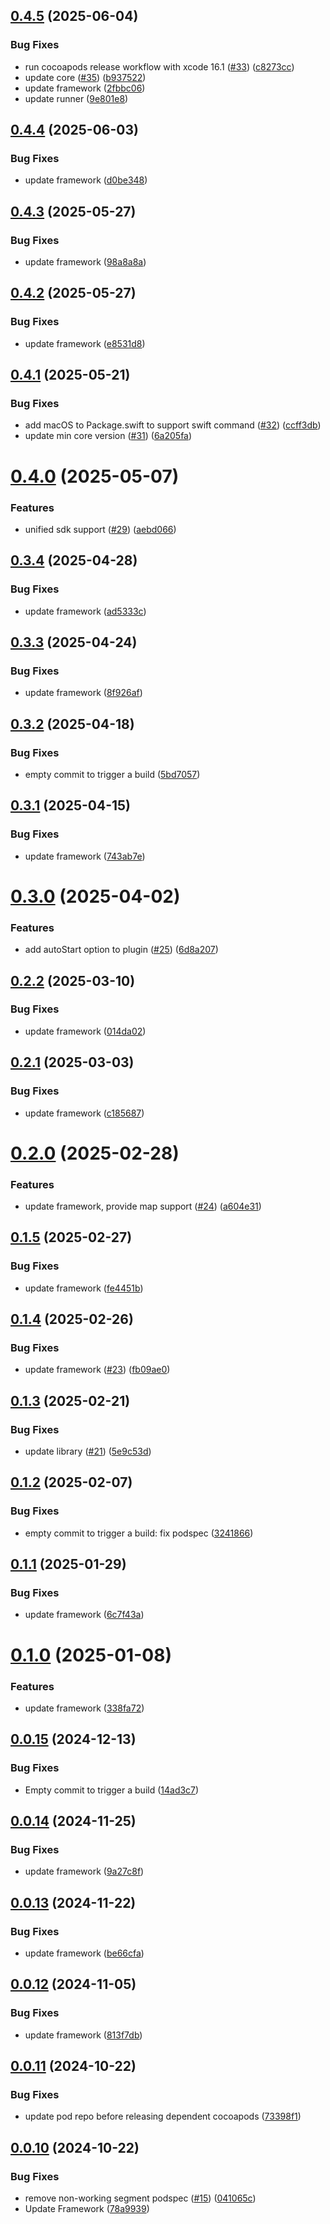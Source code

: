 ## [0.4.5](https://github.com/amplitude/AmplitudeSessionReplay-iOS/compare/v0.4.4...v0.4.5) (2025-06-04)


### Bug Fixes

* run cocoapods release workflow with xcode 16.1 ([#33](https://github.com/amplitude/AmplitudeSessionReplay-iOS/issues/33)) ([c8273cc](https://github.com/amplitude/AmplitudeSessionReplay-iOS/commit/c8273ccb612336dd2416daefd05265ad57b85350))
* update core ([#35](https://github.com/amplitude/AmplitudeSessionReplay-iOS/issues/35)) ([b937522](https://github.com/amplitude/AmplitudeSessionReplay-iOS/commit/b93752293c9a2f618a332a380f38d5b676456a73))
* update framework ([2fbbc06](https://github.com/amplitude/AmplitudeSessionReplay-iOS/commit/2fbbc06b825ae77930ea6dc5122d77c7389bda89))
* update runner ([9e801e8](https://github.com/amplitude/AmplitudeSessionReplay-iOS/commit/9e801e86609ad3df27f05355326a85d4d7f8a44f))

## [0.4.4](https://github.com/amplitude/AmplitudeSessionReplay-iOS/compare/v0.4.3...v0.4.4) (2025-06-03)


### Bug Fixes

* update framework ([d0be348](https://github.com/amplitude/AmplitudeSessionReplay-iOS/commit/d0be34875208996b3d1d91bf69dd9104155f8e0f))

## [0.4.3](https://github.com/amplitude/AmplitudeSessionReplay-iOS/compare/v0.4.2...v0.4.3) (2025-05-27)


### Bug Fixes

* update framework ([98a8a8a](https://github.com/amplitude/AmplitudeSessionReplay-iOS/commit/98a8a8a6dcf4a929fca9504e6f0fee2e7c29f1ea))

## [0.4.2](https://github.com/amplitude/AmplitudeSessionReplay-iOS/compare/v0.4.1...v0.4.2) (2025-05-27)


### Bug Fixes

* update framework ([e8531d8](https://github.com/amplitude/AmplitudeSessionReplay-iOS/commit/e8531d802967278b8bbbc1fdbbadcf010fdc8775))

## [0.4.1](https://github.com/amplitude/AmplitudeSessionReplay-iOS/compare/v0.4.0...v0.4.1) (2025-05-21)


### Bug Fixes

* add macOS to Package.swift to support swift command ([#32](https://github.com/amplitude/AmplitudeSessionReplay-iOS/issues/32)) ([ccff3db](https://github.com/amplitude/AmplitudeSessionReplay-iOS/commit/ccff3db585b088e136744ef22d1afaf5dac8d878))
* update min core version ([#31](https://github.com/amplitude/AmplitudeSessionReplay-iOS/issues/31)) ([6a205fa](https://github.com/amplitude/AmplitudeSessionReplay-iOS/commit/6a205fae62b42fe6d6a1d8cfcd5c96d2e80eab64))

# [0.4.0](https://github.com/amplitude/AmplitudeSessionReplay-iOS/compare/v0.3.4...v0.4.0) (2025-05-07)


### Features

* unified sdk support ([#29](https://github.com/amplitude/AmplitudeSessionReplay-iOS/issues/29)) ([aebd066](https://github.com/amplitude/AmplitudeSessionReplay-iOS/commit/aebd06679888d468d1e4ccf73b2cc5b1b5d7525f))

## [0.3.4](https://github.com/amplitude/AmplitudeSessionReplay-iOS/compare/v0.3.3...v0.3.4) (2025-04-28)


### Bug Fixes

* update framework ([ad5333c](https://github.com/amplitude/AmplitudeSessionReplay-iOS/commit/ad5333c422270c9f095ecf626a3f571e5e5ac417))

## [0.3.3](https://github.com/amplitude/AmplitudeSessionReplay-iOS/compare/v0.3.2...v0.3.3) (2025-04-24)


### Bug Fixes

* update framework ([8f926af](https://github.com/amplitude/AmplitudeSessionReplay-iOS/commit/8f926af3e61b373e946665252648cfe0b0f2678c))

## [0.3.2](https://github.com/amplitude/AmplitudeSessionReplay-iOS/compare/v0.3.1...v0.3.2) (2025-04-18)


### Bug Fixes

* empty commit to trigger a build ([5bd7057](https://github.com/amplitude/AmplitudeSessionReplay-iOS/commit/5bd7057ee5a7769a3d8988de47b66a49f62de6ec))

## [0.3.1](https://github.com/amplitude/AmplitudeSessionReplay-iOS/compare/v0.3.0...v0.3.1) (2025-04-15)


### Bug Fixes

* update framework ([743ab7e](https://github.com/amplitude/AmplitudeSessionReplay-iOS/commit/743ab7eaf7506d0c7d3505f83c11eb88f43f4c32))

# [0.3.0](https://github.com/amplitude/AmplitudeSessionReplay-iOS/compare/v0.2.2...v0.3.0) (2025-04-02)


### Features

* add autoStart option to plugin ([#25](https://github.com/amplitude/AmplitudeSessionReplay-iOS/issues/25)) ([6d8a207](https://github.com/amplitude/AmplitudeSessionReplay-iOS/commit/6d8a207a077c2c461d45e16dd1c7077c8d898058))

## [0.2.2](https://github.com/amplitude/AmplitudeSessionReplay-iOS/compare/v0.2.1...v0.2.2) (2025-03-10)


### Bug Fixes

* update framework ([014da02](https://github.com/amplitude/AmplitudeSessionReplay-iOS/commit/014da02be811b7c832a76f55cc93ca6fb9307be4))

## [0.2.1](https://github.com/amplitude/AmplitudeSessionReplay-iOS/compare/v0.2.0...v0.2.1) (2025-03-03)


### Bug Fixes

* update framework ([c185687](https://github.com/amplitude/AmplitudeSessionReplay-iOS/commit/c18568748fa8e442dfcd2efc95d2751d8ccce3a9))

# [0.2.0](https://github.com/amplitude/AmplitudeSessionReplay-iOS/compare/v0.1.5...v0.2.0) (2025-02-28)


### Features

* update framework, provide map support ([#24](https://github.com/amplitude/AmplitudeSessionReplay-iOS/issues/24)) ([a604e31](https://github.com/amplitude/AmplitudeSessionReplay-iOS/commit/a604e31c5045762dcb5b4dd4736d85eff9704b82))

## [0.1.5](https://github.com/amplitude/AmplitudeSessionReplay-iOS/compare/v0.1.4...v0.1.5) (2025-02-27)


### Bug Fixes

* update framework ([fe4451b](https://github.com/amplitude/AmplitudeSessionReplay-iOS/commit/fe4451bd6c91a5beee8035d42aaff95b2daff769))

## [0.1.4](https://github.com/amplitude/AmplitudeSessionReplay-iOS/compare/v0.1.3...v0.1.4) (2025-02-26)


### Bug Fixes

* update framework ([#23](https://github.com/amplitude/AmplitudeSessionReplay-iOS/issues/23)) ([fb09ae0](https://github.com/amplitude/AmplitudeSessionReplay-iOS/commit/fb09ae0cd6f3b41e04d3b70c46b47eb5374f643c))

## [0.1.3](https://github.com/amplitude/AmplitudeSessionReplay-iOS/compare/v0.1.2...v0.1.3) (2025-02-21)


### Bug Fixes

* update library ([#21](https://github.com/amplitude/AmplitudeSessionReplay-iOS/issues/21)) ([5e9c53d](https://github.com/amplitude/AmplitudeSessionReplay-iOS/commit/5e9c53ddde32797bbb0bef9eb29ca3ccaafd1dcb))

## [0.1.2](https://github.com/amplitude/AmplitudeSessionReplay-iOS/compare/v0.1.1...v0.1.2) (2025-02-07)


### Bug Fixes

* empty commit to trigger a build: fix podspec ([3241866](https://github.com/amplitude/AmplitudeSessionReplay-iOS/commit/32418664c619d02dcfaa7f3178bd7a35db373589))

## [0.1.1](https://github.com/amplitude/AmplitudeSessionReplay-iOS/compare/v0.1.0...v0.1.1) (2025-01-29)


### Bug Fixes

* update framework ([6c7f43a](https://github.com/amplitude/AmplitudeSessionReplay-iOS/commit/6c7f43a0db7e3383188fc92ae1ea537353817997))

# [0.1.0](https://github.com/amplitude/AmplitudeSessionReplay-iOS/compare/v0.0.15...v0.1.0) (2025-01-08)


### Features

* update framework ([338fa72](https://github.com/amplitude/AmplitudeSessionReplay-iOS/commit/338fa72c9c9a81bca81de709c7a99862a08b7588))

## [0.0.15](https://github.com/amplitude/AmplitudeSessionReplay-iOS/compare/v0.0.14...v0.0.15) (2024-12-13)


### Bug Fixes

* Empty commit to trigger a build ([14ad3c7](https://github.com/amplitude/AmplitudeSessionReplay-iOS/commit/14ad3c7e2df8199d68ed314f16a803e33205c3f1))

## [0.0.14](https://github.com/amplitude/AmplitudeSessionReplay-iOS/compare/v0.0.13...v0.0.14) (2024-11-25)


### Bug Fixes

* update framework ([9a27c8f](https://github.com/amplitude/AmplitudeSessionReplay-iOS/commit/9a27c8f753b1b7431f21ac6eb0020dafbcf430c1))

## [0.0.13](https://github.com/amplitude/AmplitudeSessionReplay-iOS/compare/v0.0.12...v0.0.13) (2024-11-22)


### Bug Fixes

* update framework ([be66cfa](https://github.com/amplitude/AmplitudeSessionReplay-iOS/commit/be66cfa393606e9339fdd1e98308680d0dd607de))

## [0.0.12](https://github.com/amplitude/AmplitudeSessionReplay-iOS/compare/v0.0.11...v0.0.12) (2024-11-05)


### Bug Fixes

* update framework ([813f7db](https://github.com/amplitude/AmplitudeSessionReplay-iOS/commit/813f7db35c5cb6685b28d42f106b7b9d025f6546))

## [0.0.11](https://github.com/amplitude/AmplitudeSessionReplay-iOS/compare/v0.0.10...v0.0.11) (2024-10-22)


### Bug Fixes

* update pod repo before releasing dependent cocoapods ([73398f1](https://github.com/amplitude/AmplitudeSessionReplay-iOS/commit/73398f1c4fced49bbd5ad93a6bdc9dbb0adaf969))

## [0.0.10](https://github.com/amplitude/AmplitudeSessionReplay-iOS/compare/v0.0.9...v0.0.10) (2024-10-22)


### Bug Fixes

* remove non-working segment podspec ([#15](https://github.com/amplitude/AmplitudeSessionReplay-iOS/issues/15)) ([041065c](https://github.com/amplitude/AmplitudeSessionReplay-iOS/commit/041065cac5bcc74a6c4334282eeedb2a764afc7c))
* Update Framework ([78a9939](https://github.com/amplitude/AmplitudeSessionReplay-iOS/commit/78a9939753a3a4787b0b5e5ec533258546513481))
